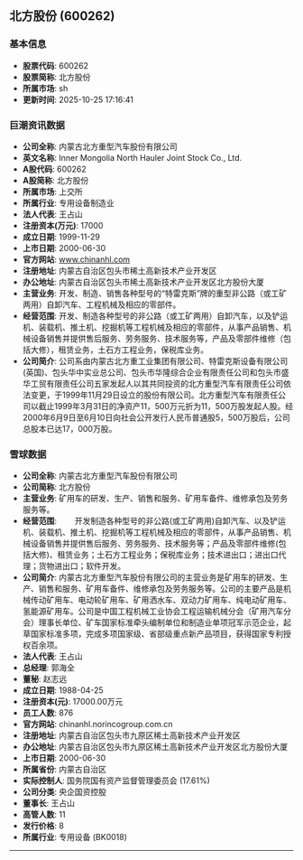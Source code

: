 ## 北方股份 (600262)

### 基本信息

- **股票代码**: 600262
- **股票简称**: 北方股份
- **所属市场**: sh
- **更新时间**: 2025-10-25 17:16:41

### 巨潮资讯数据

- **公司全称**: 内蒙古北方重型汽车股份有限公司
- **英文名称**: Inner Mongolia North Hauler Joint Stock Co., Ltd.
- **A股代码**: 600262
- **A股简称**: 北方股份
- **所属市场**: 上交所
- **所属行业**: 专用设备制造业
- **法人代表**: 王占山
- **注册资本(万元)**: 17000
- **成立日期**: 1999-11-29
- **上市日期**: 2000-06-30
- **官方网站**: www.chinanhl.com
- **注册地址**: 内蒙古自治区包头市稀土高新技术产业开发区
- **办公地址**: 内蒙古自治区包头市稀土高新技术产业开发区北方股份大厦
- **主营业务**: 开发、制造、销售各种型号的“特雷克斯”牌的重型非公路（或工矿两用）自卸汽车、工程机械及相应的零部件。
- **经营范围**: 开发、制造各种型号的非公路（或工矿两用）自卸汽车，以及铲运机、装载机、推土机、挖掘机等工程机械及相应的零部件，从事产品销售、机械设备销售并提供售后服务、劳务服务、技术服务等，产品及零部件维修（包括大修），租赁业务，土石方工程业务，保税库业务。
- **公司简介**: 公司系由内蒙古北方重工业集团有限公司、特雷克斯设备有限公司(英国)、包头华中实业总公司、包头市华隆综合企业有限责任公司和包头市盛华工贸有限责任公司五家发起人以其共同投资的北方重型汽车有限责任公司依法变更，于1999年11月29日设立的股份有限公司。北方重型汽车有限责任公司以截止1999年3月31日的净资产11，500万元折为11，500万股发起人股。经2000年6月9日至6月10日向社会公开发行人民币普通股5，500万股后，公司总股本已达17，000万股。

### 雪球数据

- **公司全称**: 内蒙古北方重型汽车股份有限公司
- **公司简称**: 北方股份
- **主营业务**: 矿用车的研发、生产、销售和服务、矿用车备件、维修承包及劳务服务等。
- **经营范围**: 　　开发制造各种型号的非公路(或工矿两用)自卸汽车、以及铲运机、装载机、推土机、挖掘机等工程机械及相应的零部件，从事产品销售、机械设备销售并提供售后服务、劳务服务、技术服务等；产品及零部件维修(包括大修)、租赁业务；土石方工程业务；保税库业务；技术进出口；进出口代理；货物进出口；软件开发。
- **公司简介**: 内蒙古北方重型汽车股份有限公司的主营业务是矿用车的研发、生产、销售和服务、矿用车备件、维修承包及劳务服务等。公司的主要产品是机械传动矿用车、电动轮矿用车、矿用洒水车、双动力矿用车、纯电动矿用车、氢能源矿用车。公司是中国工程机械工业协会工程运输机械分会（矿用汽车分会）理事长单位、矿车国家标准牵头编制单位和制造业单项冠军示范企业，起草国家标准多项，完成多项国家级、省部级重点新产品项目，获得国家专利授权百余项。
- **法人代表**: 王占山
- **总经理**: 郭海全
- **董秘**: 赵志远
- **成立日期**: 1988-04-25
- **注册资本(元)**: 17000.00万元
- **员工人数**: 876
- **官方网站**: chinanhl.norincogroup.com.cn
- **注册地址**: 内蒙古自治区包头市九原区稀土高新技术产业开发区
- **办公地址**: 内蒙古自治区包头市九原区稀土高新技术产业开发区北方股份大厦
- **上市日期**: 2000-06-30
- **所属省份**: 内蒙古自治区
- **实际控制人**: 国务院国有资产监督管理委员会 (17.61%)
- **公司分类**: 央企国资控股
- **董事长**: 王占山
- **高管人数**: 11
- **发行价格**: 8
- **所属行业**: 专用设备 (BK0018)

---